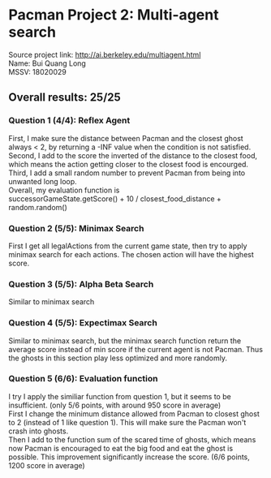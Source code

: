 # Pacman Project 2: Multi-agent search

Source project link: http://ai.berkeley.edu/multiagent.html <br />
Name: Bui Quang Long <br />
MSSV: 18020029 <br />

## Overall results: 25/25

### Question 1 (4/4): Reflex Agent
First, I make sure the distance between Pacman and the closest ghost always < 2, by returning a -INF value when the condition is not satisfied. <br />
Second, I add to the score the inverted of the distance to the closest food, which means the action getting closer to the closest food is encourged. <br />
Third, I add a small random number to prevent Pacman from being into unwanted long loop. <br />
Overall, my evaluation function is <br />
successorGameState.getScore() + 10 / closest_food_distance + random.random()

### Question 2 (5/5): Minimax Search
First I get all legalActions from the current game state, then try to apply minimax search for each actions. The chosen action will have the highest score.

### Question 3 (5/5): Alpha Beta Search
Similar to minimax search

### Question 4 (5/5): Expectimax Search
Similar to minimax search, but the minimax search function return the average score instead of min score if the current agent is not Pacman. Thus the ghosts in this section play less optimized and more randomly.

### Question 5 (6/6): Evaluation function
I try I apply the similiar function from question 1, but it seems to be insufficient. (only 5/6 points, with around 950 score in average) <br />
First I change the minimum distance allowed from Pacman to closest ghost to 2 (instead of 1 like question 1). This will make sure the Pacman won't crash into ghosts. <br />
Then I add to the function sum of the scared time of ghosts, which means now Pacman is encouraged to eat the big food and eat the ghost is possible. This improvement significantly increase the score. (6/6 points, 1200 score in average)

